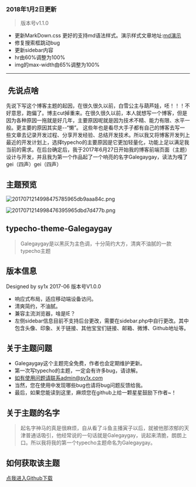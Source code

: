 ### 2018年1月2日更新
> 版本号v1.1.0

- 更新MarkDown.css 更好的支持md语法样式。演示样式文章地址:[md演示](http://sy1x.com/index.php/archives/35.html "md演示")
- 修复搜索框跳动bug
- 更新sidebar内容
- hr由60%调整为100%
- img的max-width由65%调整为100%

------------
##  先说点啥 ##
先说下写这个博客主题的起因，在很久很久以前，白雪公主与葫芦娃，呸！！！不好意思，跑偏了。博主cut掉重来。在很久很久以前，本人就想写一个博客，但是因为各种原因一拖就是好几年，主要原因呢就是因为技术不精、能力有限、水平一般。更主要的原因其实是--“懒”。
这些年也是看尽大手子都有自己的博客去写一些文章去记录开发过程、分享开发经验、总结开发技术。所以我又将博客开发列上最近的开发计划上，选择typecho的主要原因是它更加轻量化，功能上足以满足我当前的需求。在后台确定后，我于2017年6月27日开始我的博客前端页面（主题）设计与开发，并且我为第一个作品起了一个响亮的名字Galegaygay，读法为嘎了gei（四声）gei（四声）
## 主题预览 ##
![2017071214998475785965db9aaa84c.png][1]

![2017071214998476395965dbd7d477b.png][2]
## typecho-theme-Galegaygay ##

> Galegaygay是以黑灰为主色调，十分简约大方，清爽不油腻的一款typecho主题 		 
## 版本信息 ##
Designed by sy1x 2017-06
版本号V1.0.0
 - 响应式布局，适应移动端设备访问。
 - 清爽简约，不油腻。
 - 兼容主流浏览器，啥是IE？
 - 左侧sidebar信息目前不支持后台更改，需要在sidebar.php中自行更改。其中包含头像、印象、关于链接、其他宝宝们链接、邮箱、微博、Github地址等。


## 关于主题问题 ##
 - Galegaygay这个主题完全免费，作者也会定期维护更新。
 - 第一次写typecho的主题，一定会有许多bug，请谅解。
 - 如有使用问题请联系admin@sy1x.com
 - 当然，您在使用中发现哪些bug也请将bug问题反馈给我。
 - 最后，如果您能读到这里，麻烦您在github上给一颗星星鼓励下作者~！
## 关于主题的名字 ##
 > 起名字神马的真是很麻烦，自从看了斗鱼主播寅子以后，就被他那浓郁的天津普通话吸引，他经常说的一句话就是Galegaygay，说起来清脆，朗朗上口。所以我将我的第一个typecho主题命名为Galegaygay。

## 如何获取该主题 ##
[点我进入Github下载][4]


  [1]: http://sy1x.com/usr/uploads/2017/07/1651626667.png
  [2]: http://sy1x.com/usr/uploads/2017/07/2373285870.png
  [3]: http://sy1x.com/usr/uploads/2017/07/2407201113.png
  [4]: https://github.com/sy1x/Galegaygay
